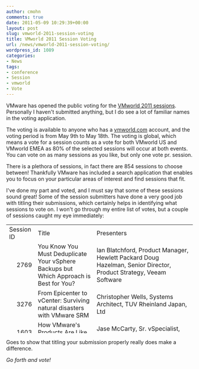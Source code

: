 ```yaml
---
author: cmohn
comments: true
date: 2011-05-09 10:29:39+00:00
layout: post
slug: vmworld-2011-session-voting
title: VMworld 2011 Session Voting
url: /news/vmworld-2011-session-voting/
wordpress_id: 1089
categories:
- News
tags:
- conference
- Session
- vmworld
- Vote
---
```


VMware has opened the public voting for the [VMworld 2011 sessions](http://www.vmworld.com/cfp.jspa). Personally I haven't submitted anything, but I do see a lot of familiar names in the voting application.

The voting is available to anyone who has a [vmworld.com](http://vmworld.com) account, and the voting period is from May 9th to May 18th. The voting is global, which means a vote for a session counts as a vote for both VMworld US and VMworld EMEA as 80% of the selected sessions will occur at both events. You can vote on as many sessions as you like, but only one vote pr. session.

There is a plethora of sessions, in fact there are 854 sessions to choose between! Thankfully VMware has included a search application that enables you to focus on your particular areas of interest and find sessions that fit.

I've done my part and voted, and I must say that some of these sessions sound great! Some of the session submitters have done a very good job with titling their submissions, which certainly helps in identifying what sessions to vote on. I won't go through my entire list of votes, but a couple of sessions caught my eye immediately:
<table cellpadding="0" cellspacing="0" height="293" border="0" width="824" > 
<tbody >
<tr height="20" >

<td width="70" height="20" >Session ID
</td>

<td width="339" >Title
</td>

<td width="483" >Presenters
</td>
</tr>
<tr height="35" >

<td align="right" height="35" >2769
</td>

<td width="339" >You Know You Must Deduplicate
Your vSphere Backups but Which Approach is Best for You?
</td>

<td width="483" >Ian Blatchford, Product Manager,   Hewlett Packard
Doug Hazelman, Senior Director, Product Strategy, Veeam Software
</td>
</tr>
<tr height="35" >

<td align="right" height="35" >3276
</td>

<td width="339" >From Epicenter to vCenter:
Surviving natural disasters with VMware SRM
</td>

<td >Christopher Wells, Systems Architect, TUV Rheinland Japan, Ltd
</td>
</tr>
<tr height="20" >

<td align="right" height="20" >1603
</td>

<td >How VMware's Products Are Like a Military Unit
</td>

<td >Jase McCarty, Sr. vSpecialist, EMC Corporation
</td>
</tr>
<tr height="86" >

<td align="right" height="86" >1425
</td>

<td >Ask the Expert   vBloggers
</td>

<td width="483" >Duncan Epping, Principal   Architect, VMware, Inc.
Rick Scherer, Senior vSpecialist, EMC Corporation
Frank Denneman, Consulting Architect, VMware, Inc.
Scott Lowe, CTO, vSpecialist Team, EMC Corporation
Chad Sakac, VP, VMware Technology Alliance, EMC Corporation
</td>
</tr>
<tr height="86" >

<td align="right" height="86" >1623
</td>

<td >Storage Superheavy Weight Smackdown 2011
</td>

<td width="483" >Cody Bunch, Blogger,   ProfessionalVMware.com
Vaughn Stewart, Evangelist for Virtualization & Cloud   Computing , NetApp
Chad Sakac, VP, VMware Technology Alliance, EMC Corporation
Mike Koponen, WW Solutions Marketing Manager, Hewlett Packard
Eric Schott, Executive Director, Dell Inc.
</td>
</tr>
</tbody>
</table>
Goes to show that titling your submission properly really does make a difference.

_Go forth and vote!_
